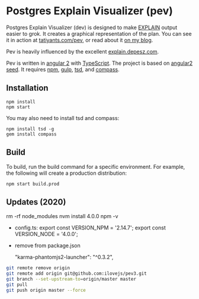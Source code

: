# Postgres Explain Visualizer (pev)

Postgres Explain Visualizer (dev) is designed to make [EXPLAIN](http://www.postgresql.org/docs/current/static/sql-explain.html) output easier to grok. It creates a graphical representation of the plan. You can see it in action at [tatiyants.com/pev](http://tatiyants.com/pev/), or read about it [on my blog](http://tatiyants.com/postgres-query-plan-visualization/).

Pev is heavily influenced by the excellent [explain.depesz.com](http://explain.depesz.com/).

Pev is written in [angular 2](https://angular.io/) with [TypeScript](http://www.typescriptlang.org/). The project is based on [angular2 seed](https://github.com/mgechev/angular2-seed). It requires [npm](https://www.npmjs.com/), [gulp](http://gulpjs.com/), [tsd](http://definitelytyped.org/tsd/), and [compass](http://compass-style.org/).


## Installation

```
npm install
npm start
```

You may also need to install tsd and compass:

```
npm install tsd -g
gem install compass
```

## Build
To build, run the build command for a specific environment. For example, the following will create a production distribution:

```
npm start build.prod
```

## Updates (2020)

rm -rf node_modules
nvm install 4.0.0
npm -v

- config.ts:
export const VERSION_NPM = '2.14.7';
export const VERSION_NODE = '4.0.0';

- remove from package.json

   "karma-phantomjs2-launcher": "^0.3.2",

```bash
git remote remove origin
git remote add origin git@github.com:ilovejs/pev3.git
git branch --set-upstream-to=origin/master master
git pull
git push origin master --force
```
